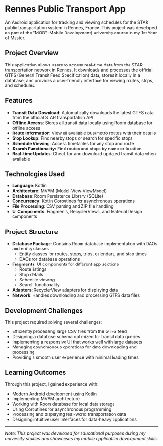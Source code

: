 # Rennes Public Transport App

An Android application for tracking and viewing schedules for the STAR public transportation system in Rennes, France. This project was developed as part of the "MOB" (Mobile Development) university course in my 1st Year of Master.

## Project Overview

This application allows users to access real-time data from the STAR transportation network in Rennes. It downloads and processes the official GTFS (General Transit Feed Specification) data, stores it locally in a database, and provides a user-friendly interface for viewing routes, stops, and schedules.

## Features

- **Transit Data Download**: Automatically downloads the latest GTFS data from the official STAR transportation API
- **Offline Access**: Stores all transit data locally using Room database for offline access
- **Route Information**: View all available bus/metro routes with their details
- **Stop Lookup**: Find nearby stops or search for specific stops
- **Schedule Viewing**: Access timetables for any stop and route
- **Search Functionality**: Find routes and stops by name or location
- **Real-time Updates**: Check for and download updated transit data when available

## Technologies Used

- **Language**: Kotlin
- **Architecture**: MVVM (Model-View-ViewModel)
- **Database**: Room Persistence Library (SQLite)
- **Concurrency**: Kotlin Coroutines for asynchronous operations
- **File Processing**: CSV parsing and ZIP file handling
- **UI Components**: Fragments, RecyclerViews, and Material Design components

## Project Structure

- **Database Package**: Contains Room database implementation with DAOs and entity classes
  - Entity classes for routes, stops, trips, calendars, and stop times
  - DAOs for database operations
- **Fragments**: UI components for different app sections
  - Route listings
  - Stop details
  - Schedule viewing
  - Search functionality
- **Adapters**: RecyclerView adapters for displaying data
- **Network**: Handles downloading and processing GTFS data files

## Development Challenges

This project required solving several challenges:
- Efficiently processing large CSV files from the GTFS feed
- Designing a database schema optimized for transit data queries
- Implementing a responsive UI that works well with large datasets
- Managing asynchronous operations for data downloading and processing
- Providing a smooth user experience with minimal loading times

## Learning Outcomes

Through this project, I gained experience with:
- Modern Android development using Kotlin
- Implementing MVVM architecture
- Working with Room database for local data storage
- Using Coroutines for asynchronous programming
- Processing and displaying real-world transportation data
- Designing intuitive user interfaces for data-heavy applications

---

*Note: This project was developed for educational purposes during my university studies and showcases my mobile application development skills.*
